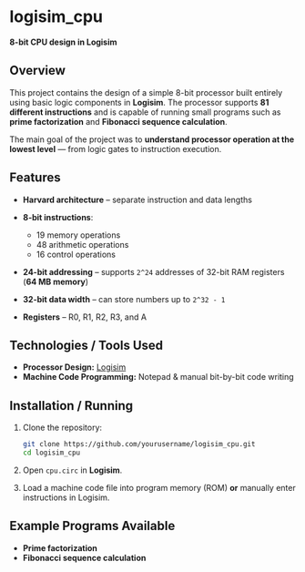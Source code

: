 # logisim\_cpu

**8-bit CPU design in Logisim**

## Overview

This project contains the design of a simple 8-bit processor built entirely using basic logic components in **Logisim**.
The processor supports **81 different instructions** and is capable of running small programs such as **prime factorization** and **Fibonacci sequence calculation**.

The main goal of the project was to **understand processor operation at the lowest level** — from logic gates to instruction execution.

## Features

* **Harvard architecture** – separate instruction and data lengths
* **8-bit instructions**:

  * 19 memory operations
  * 48 arithmetic operations
  * 16 control operations
* **24-bit addressing** – supports `2^24` addresses of 32-bit RAM registers (**64 MB memory**)
* **32-bit data width** – can store numbers up to `2^32 - 1`
* **Registers** – R0, R1, R2, R3, and A

## Technologies / Tools Used

* **Processor Design:** [Logisim](http://www.cburch.com/logisim/)
* **Machine Code Programming:** Notepad & manual bit-by-bit code writing

## Installation / Running

1. Clone the repository:

   ```bash
   git clone https://github.com/yourusername/logisim_cpu.git
   cd logisim_cpu
   ```
2. Open `cpu.circ` in **Logisim**.
3. Load a machine code file into program memory (ROM) **or** manually enter instructions in Logisim.

## Example Programs Available

* **Prime factorization**
* **Fibonacci sequence calculation**
